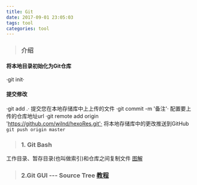 ```yaml
---
title: Git
date: 2017-09-01 23:05:03
tags: tool
categories: tool
---
```

>### 介绍
#### 将本地目录初始化为Git仓库
·git init· 
#### 提交修改
·git add .·
提交您在本地存储库中上上传的文件
·git commit -m '备注'·
配置要上传的仓库地址url
·git remote add origin 'https://github.com/wilnd/hexoRes.git'·
将本地存储库中的更改推送到GitHub
` git push origin master`
>### 1. Git Bash 
工作目录、暂存目录(也叫做索引)和仓库之间复制文件
    [图解](http://marklodato.github.io/visual-git-guide/index-zh-cn.html)
    
>### 2.Git GUI --- Source Tree [教程](http://www.jianshu.com/p/5e1a76535221)